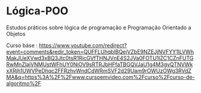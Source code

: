 # Lógica-POO
Estudos práticos sobre lógica de programação e Programação Orientado a Objetos

  Curso báse : https://www.youtube.com/redirect?event=comments&redir_token=QUFFLUhqblBQejVZbE9NZEJjNVFYY1lLVWhMakJUeXVwd3xBQ3Jtc0tsR1RicGVfTHNJVnE4S2JVa0FOTU1lZC1CZnFUTGRwMnZlajVNMUstWFhUY0NiOV9sRTRJbHFfaTBGQVJaU1g4M3gyQTNVWkxXRjh1UWVPeDhqc2FFRzhvWndCdWRmSVF2d29Uam9rOWUzOWg3RVdZMA&q=https%3A%2F%2Fwww.cursoemvideo.com%2Fcurso%2Fcurso-de-algoritmo%2F
